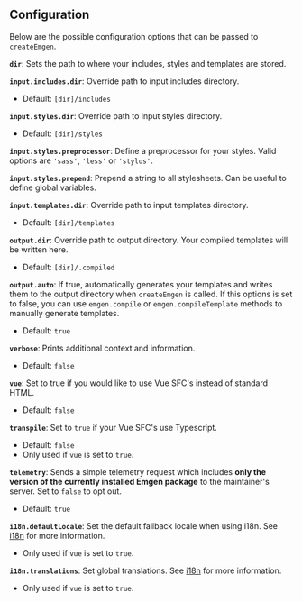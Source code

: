 ## Configuration

Below are the possible configuration options that can be passed to `createEmgen`.

**`dir`**: Sets the path to where your includes, styles and templates are stored.

**`input.includes.dir`**: Override path to input includes directory.

- Default: `[dir]/includes`

**`input.styles.dir`**: Override path to input styles directory.

- Default: `[dir]/styles`

**`input.styles.preprocessor`**: Define a preprocessor for your styles. Valid options are `'sass'`, `'less'` or `'stylus'`.

**`input.styles.prepend`**: Prepend a string to all stylesheets. Can be useful to define global variables.

**`input.templates.dir`**: Override path to input templates directory.

- Default: `[dir]/templates`

**`output.dir`**: Override path to output directory. Your compiled templates will be written here.

- Default: `[dir]/.compiled`

**`output.auto`**: If true, automatically generates your templates and writes them to the output directory when `createEmgen` is called. If this options is set to false, you can use `emgen.compile` or `emgen.compileTemplate` methods to manually generate templates.

- Default: `true`

**`verbose`**: Prints additional context and information.

- Default: `false`

**`vue`**: Set to true if you would like to use Vue SFC's instead of standard HTML.

- Default: `false`

**`transpile`**: Set to `true` if your Vue SFC's use Typescript.

- Default: `false`
- Only used if `vue` is set to `true`.

**`telemetry`**: Sends a simple telemetry request which includes **only the version of the currently installed Emgen package** to the maintainer's server. Set to `false` to opt out.

- Default: `true`

**`i18n.defaultLocale`**: Set the default fallback locale when using i18n. See [i18n](/emgen/usage-vue#i18n) for more information.

- Only used if `vue` is set to `true`.

**`i18n.translations`**: Set global translations. See [i18n](/emgen/usage-vue#i18n) for more information.

- Only used if `vue` is set to `true`.
